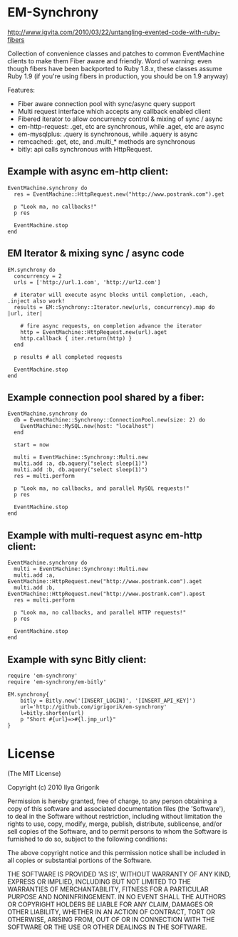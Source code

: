 # EM-Synchrony

http://www.igvita.com/2010/03/22/untangling-evented-code-with-ruby-fibers

Collection of convenience classes and patches to common EventMachine clients to 
make them Fiber aware and friendly. Word of warning: even though fibers have been
backported to Ruby 1.8.x, these classes assume Ruby 1.9 (if you're using fibers
in production, you should be on 1.9 anyway)

Features:

 * Fiber aware connection pool with sync/async query support
 * Multi request interface which accepts any callback enabled client
 * Fibered iterator to allow concurrency control & mixing of sync / async
 * em-http-request: .get, etc are synchronous, while .aget, etc are async
 * em-mysqlplus: .query is synchronous, while .aquery is async
 * remcached: .get, etc, and .multi_* methods are synchronous
 * bitly: api calls synchronous with HttpRequest.

## Example with async em-http client:

	EventMachine.synchrony do
      res = EventMachine::HttpRequest.new("http://www.postrank.com").get
		
	  p "Look ma, no callbacks!"
	  p res

      EventMachine.stop
    end

## EM Iterator & mixing sync / async code

	EM.synchrony do
	  concurrency = 2
	  urls = ['http://url.1.com', 'http://url2.com']

	  # iterator will execute async blocks until completion, .each, .inject also work!
	  results = EM::Synchrony::Iterator.new(urls, concurrency).map do |url, iter|

		# fire async requests, on completion advance the iterator
	    http = EventMachine::HttpRequest.new(url).aget
	    http.callback { iter.return(http) }
	  end

	  p results # all completed requests

	  EventMachine.stop
	end

## Example connection pool shared by a fiber:

	EventMachine.synchrony do
	  db = EventMachine::Synchrony::ConnectionPool.new(size: 2) do
	    EventMachine::MySQL.new(host: "localhost")
	  end

	  start = now

	  multi = EventMachine::Synchrony::Multi.new
	  multi.add :a, db.aquery("select sleep(1)")
	  multi.add :b, db.aquery("select sleep(1)")
	  res = multi.perform

	  p "Look ma, no callbacks, and parallel MySQL requests!"
	  p res

	  EventMachine.stop
	end


## Example with multi-request async em-http client:

	EventMachine.synchrony do
 	  multi = EventMachine::Synchrony::Multi.new
      multi.add :a, EventMachine::HttpRequest.new("http://www.postrank.com").aget
      multi.add :b, EventMachine::HttpRequest.new("http://www.postrank.com").apost
      res = multi.perform
	 
	  p "Look ma, no callbacks, and parallel HTTP requests!"
	  p res
     
	  EventMachine.stop
	end

## Example with sync Bitly client:

	require 'em-synchrony'
	require 'em-synchrony/em-bitly'

	EM.synchrony{
		bitly = Bitly.new('[INSERT_LOGIN]', '[INSERT_API_KEY]')
		url='http://github.com/igrigorik/em-synchrony'
		l=bitly.shorten(url)
		p "Short #{url}=>#{l.jmp_url}"    
	}
	
# License

(The MIT License)

Copyright (c) 2010 Ilya Grigorik

Permission is hereby granted, free of charge, to any person obtaining
a copy of this software and associated documentation files (the
'Software'), to deal in the Software without restriction, including
without limitation the rights to use, copy, modify, merge, publish,
distribute, sublicense, and/or sell copies of the Software, and to
permit persons to whom the Software is furnished to do so, subject to
the following conditions:

The above copyright notice and this permission notice shall be
included in all copies or substantial portions of the Software.

THE SOFTWARE IS PROVIDED 'AS IS', WITHOUT WARRANTY OF ANY KIND,
EXPRESS OR IMPLIED, INCLUDING BUT NOT LIMITED TO THE WARRANTIES OF
MERCHANTABILITY, FITNESS FOR A PARTICULAR PURPOSE AND NONINFRINGEMENT.
IN NO EVENT SHALL THE AUTHORS OR COPYRIGHT HOLDERS BE LIABLE FOR ANY
CLAIM, DAMAGES OR OTHER LIABILITY, WHETHER IN AN ACTION OF CONTRACT,
TORT OR OTHERWISE, ARISING FROM, OUT OF OR IN CONNECTION WITH THE
SOFTWARE OR THE USE OR OTHER DEALINGS IN THE SOFTWARE.